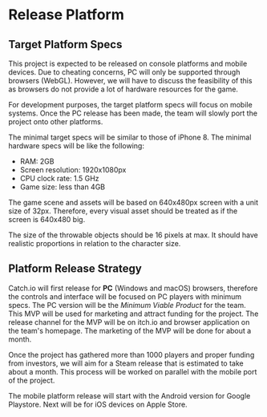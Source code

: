 # Release Platform

## Target Platform Specs

This project is expected to be released on console platforms and mobile devices. Due to cheating concerns, PC will only be supported through browsers \(WebGL\). However, we will have to discuss the feasibility of this as browsers do not provide a lot of hardware resources for the game.

For development purposes, the target platform specs will focus on mobile systems. Once the PC release has been made, the team will slowly port the project onto other platforms.

The minimal target specs will be similar to those of iPhone 8. The minimal hardware specs will be like the following:

* RAM: 2GB
* Screen resolution: 1920x1080px
* CPU clock rate: 1.5 GHz
* Game size: less than 4GB

The game scene and assets will be based on 640x480px screen with a unit size of 32px. Therefore, every visual asset should be treated as if the screen is 640x480 big.

The size of the throwable objects should be 16 pixels at max. It should have realistic proportions in relation to the character size.

## Platform Release Strategy

Catch.io will first release for **PC** \(Windows and macOS\) browsers, therefore the controls and interface will be focused on PC players with minimum specs. The PC version will be the _Minimum Viable Product_ for the team. This MVP will be used for marketing and attract funding for the project. The release channel for the MVP will be on itch.io and browser application on the team's homepage. The marketing of the MVP will be done for about a month.

Once the project has gathered more than 1000 players and proper funding from investors, we will aim for a Steam release that is estimated to take about a month. This process will be worked on parallel with the mobile port of the project.

The mobile platform release will start with the Android version for Google Playstore. Next will be for iOS devices on Apple Store.

